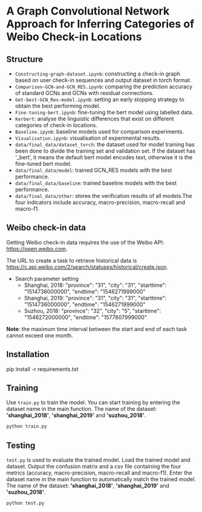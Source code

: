 # A Graph Convolutional Network Approach for Inferring Categories of Weibo Check-in Locations

## Structure
- `Constructing-graph-dataset.ipynb`: constructing a check-in graph based on user check-in sequences and output dataset in torch format.
- `Comparison-GCN-and-GCN_RES.ipynb`: comparing the prediction accuracy of standard GCNs and GCNs with residual connections.
- `Get-best-GCN_Res-model.ipynb`: setting an early stopping strategy to obtain the best performing model.
- `Fine-tuning-bert.ipynb`: fine-tuning the bert model using labelled data.
- `Kerbert`: analyse the linguistic differences that exist on different categories of check-in locations.
- `Baseline.ipynb`: baseline models used for comparison experiments.
- `Visualisation.ipynb`: visualisation of experimental results.
- `data/final_data/dataset_torch`: the dataset used for model training has been done to divide the training set and validation set. If the dataset has ‘_bert’, it means the default bert model encodes text, otherwise it is the fine-tuned bert model.
- `data/final_data/model`: trained GCN_RES models with the best performance.
- `data/final_data/baseline`: trained baseline models with the best performance.
- `data/final_data/other`: stores the verification results of all models.The four indicators include accuracy, macro-precision, macro-recall and macro-f1.

## Weibo check-in data
Getting Weibo check-in data requires the use of the Weibo API: https://open.weibo.com.

The URL to create a task to retrieve historical data is https://c.api.weibo.com/2/search/statuses/historical/create.json.

- Search parameter setting
  - Shanghai, 2018: "province": "31", "city": "31", "starttime": "1514736000000", "endtime": "1546271999000"
  - Shanghai, 2019: "province": "31", "city": "31", "starttime": "1514736000000", "endtime": "1546271999000"
  - Suzhou, 2018: "province": "32", "city": "5", "starttime": "1546272000000", "endtime": "1577807999000"

 **Note**: the maximum time interval between the start and end of each task cannot exceed one month.

## Installation

pip install -r requirements.txt

## Training

Use `train.py` to train the model. You can start training by entering the dataset name in the main function. The name of the dataset: **'shanghai_2018'**, **'shanghai_2019'** and **'suzhou_2018'**.

```python
python train.py 
```

## Testing

`test.py` is used to evaluate the trained model. Load the trained model and dataset. Output the confusion matrix and a csv file containing the four metrics (accuracy, macro-precision, macro-recall and macro-f1). Enter the dataset name in the main function to automatically match the trained model. The name of the dataset: **'shanghai_2018'**, **'shanghai_2019'** and **'suzhou_2018'**.

```python
python test.py 
```
